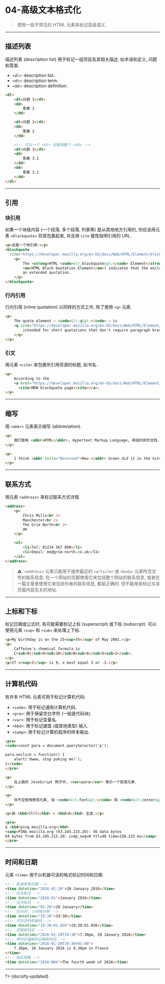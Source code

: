 # 04-高级文本格式化

> 使用一些不常见的 HTML 元素来标记高级语义.

---

## 描述列表

描述列表 (description list) 用于标记一组项目及其相关描述, 如术语和定义, 问题和答案.

- `<dl>`: description list.
- `<dt>`: description term.
- `<dd>`: description definition.

```html
<dl>
    <dt>问题 1</dt>
    <dd>
        答案 1
    </dd>

    <dt>问题 2</dt>
    <dd>
        答案 2
    </dd>

    <!-- 可以一个 <dt> 后跟随数个 <dd> -->
    <dt>问题 3</dt>
    <dd>
        答案 3.1
    </dd>
    <dd>
        答案 3.2
    </dd>
</dl>
```

---

## 引用

### 块引用

如果一个块级内容 (一个段落, 多个段落, 列表等) 是从其他地方引用的, 你应该用元素 `<blockquote>` 将其包裹起来, 并且用 `cite` 属性指明引用的 URL.

```html
<p>这是一个块引用:</p>
<blockquote
  cite="https://developer.mozilla.org/en-US/docs/Web/HTML/Element/blockquote">
    <p>
        The <strong>HTML <code>&lt;blockquote&gt;</code> Element</strong> (or
        <em>HTML Block Quotation Element</em>) indicates that the enclosed text is
        an extended quotation.
    </p>
</blockquote>
```

### 行内引用

行内引用 (inline quotation) 以同样的方式工作, 除了使用 `<q>` 元素.

```html
<p>
    The quote element — <code>&lt;q&gt;</code> — is
    <q cite="https://developer.mozilla.org/en-US/docs/Web/HTML/Element/q">
        intended for short quotations that don't require paragraph breaks.
    </q>
</p>
```

### 引文

用元素 `<cite>` 来包裹所引用资源的标题, 如书名.

```html
<p>
    According to the
    <a href="https://developer.mozilla.org/en-US/docs/Web/HTML/Element/blockquote">
      <cite>MDN blockquote page</cite></a>:
</p>
```

---

## 缩写

用 `<abbr>` 元素表示缩写 (abbreviation).

```html
<p>
    我们使用 <abbr>HTML</abbr>, Hypertext Markup Language, 来组织网页文档.
</p>

<p>
    I think <abbr title="Reverend">Rev.</abbr> Green did it in the kitchen with the chainsaw.
</p>
```

---

## 联系方式

用元素 `<address>` 来标记联系方式详情.

```html
<address>
    <p>
        Chris Mills<br />
        Manchester<br />
        The Grim North<br />
        UK
    </p>

    <ul>
        <li>Tel: 01234 567 890</li>
        <li>Email: me@grim-north.co.uk</li>
    </ul>
</address>
```

> ⚠️: `<address>` 元素只能用于提供最近的 `<article>` 或 `<body>` 元素所含文件的联系信息. 在一个网站的页脚使用它来包括整个网站的联系信息, 或者在一篇文章里使用它来包括作者的联系信息, 都是正确的. 但不能用来标记与该页面内容无关的地址.

---

## 上标和下标

标记日期或公式时, 有可能需要标记上标 (superscript) 或下标 (subscript). 可以使用元素 `<sup>` 和 `<sub>` 来处理上下标.

```html
<p>My birthday is on the 25<sup>th</sup> of May 2001.</p>
<p>
    Caffeine's chemical formula is
    C<sub>8</sub>H<sub>10</sub>N<sub>4</sub>O<sub>2</sub>.
</p>
<p>If x<sup>2</sup> is 9, x must equal 3 or -3.</p>
```

---

## 计算机代码

有许多 HTML 元素可用于标记计算机代码:

- `<code>`: 用于标记通用计算机代码.
- `<pre>`: 用于保留空白字符 (一般是代码块).
- `<var>`: 用于标记变量名.
- `<kbd>`: 用于标记键盘 (或其他类型) 输入.
- `<samp>`: 用于标记计算机程序的样本输出.

```html
<pre>
<code>const para = document.querySelector('p');

para.onclick = function() {
    alert('Owww, stop poking me!');
}</code>
</pre>

<p>
    在上面的 JavaScript 例子中, <var>para</var> 表示一个段落元素.
</p>

<p>
    你不应使用表现元素, 如 <code>&lt;font&gt;</code> 和 <code>&lt;center&gt;</code>.
</p>

<p>按 <kbd>Ctrl</kbd> + <kbd>A</kbd> 全选.</p>

<pre>
$ <kbd>ping mozilla.org</kbd>
<samp>PING mozilla.org (63.245.215.20): 56 data bytes
64 bytes from 63.245.215.20: icmp_seq=0 ttl=40 time=158.233 ms</samp>
</pre>
```

---

## 时间和日期

元素 `<time>` 用于以机器可读的格式标记时间和日期.

```html
<!-- 标准简单日期 -->
<time datetime="2016-01-20">20 January 2016</time>
<!-- 仅年和月 -->
<time datetime="2016-01">January 2016</time>
<!-- 仅月和日 -->
<time datetime="01-20">20 January</time>
<!-- 仅时间, 小时和分钟 -->
<time datetime="19:30">19:30</time>
<!-- 可包含秒和毫秒 -->
<time datetime="19:30:01.856">19:30:01.856</time>
<!-- 日期和时间 -->
<time datetime="2016-01-20T19:30">7.30pm, 20 January 2016</time>
<!-- 带时区偏移的日期和时间 -->
<time datetime="2016-01-20T19:30+01:00">
    7.30pm, 20 January 2016 is 8.30pm in France
</time>
<!-- 指定周数 -->
<time datetime="2016-W04">The fourth week of 2016</time>
```

---

?> {docsify-updated}